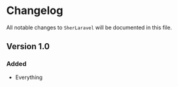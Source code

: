 # Changelog

All notable changes to `SherLaravel` will be documented in this file.

## Version 1.0

### Added
- Everything
